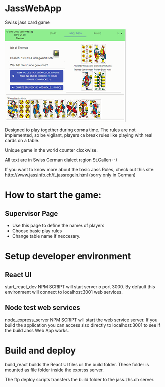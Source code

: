 # JassWebApp
Swiss jass card game

![screen shot](screenshot.png)

Designed to play together during corona time. The rules are not implemented, so be vigilant, players ca break rules like playing with real cards on a table.

Unique game in the world counter clockwise.

All text are in Swiss German dialect region St.Gallen :-)

If you want to know more about the basic Jass Rules, check out this site: http://www.jassinfo.ch/f_jassregeln.html (sorry only in German)

# How to start the game:
## Supervisor Page
* Use this page to define the names of players
* Choose basic play rules
* Change table name if neccesary. 

# Setup developer environment
## React UI
start_react_dev NPM SCRIPT will start server o port 3000. By default this environment will connect to localhost:3001 web services.

## Node test web services
node_express_server NPM SCRIPT will start the web service server. If you build the application you can access also directly to localhost:3001 to see if the build Jass Web App works.

# Build and deploy
build_react builds the React UI files un the build folder. These folder is mounted as file folder inside the express server.

The ftp deploy scripts transfers the build folder to the jass.zhs.ch server.
